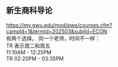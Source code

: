 ## 新生商科导论
https://my.gwu.edu/mod/pws/courses.cfm?campId=1&termId=202503&subjId=ECON  
有两个选择。  同一个老师，时间不一样：  
TR 表示周二和周五  
11:10AM - 12:25PM  
TR 
02:20PM - 03:35PM	  

